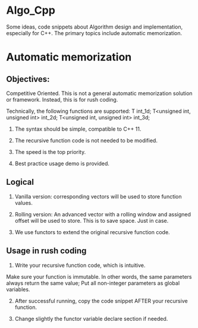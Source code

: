 # Algo_Cpp
Some ideas, code snippets about Algorithm design and implementation, especially for C++. The primary topics include automatic memorization.

# Automatic memorization

## Objectives: 
  Competitive Oriented. This is not a general automatic memorization solution or framework. Instead, this is for rush coding. 
  
  Technically, the following functions are supported:
    T<unsigned int> int_1d;
    T<unsigned int, unsigned int> int_2d;
    T<unsigned int, unsigned int> int_3d;
  
  1. The syntax should be simple, compatible to C++ 11. 
  
  2. The recursive function code is not needed to be modified.
  
  3. The speed is the top priority.
    
  4. Best practice usage demo is provided.
  
## Logical

1. Vanilla version: corresponding vectors will be used to store function values.

2. Rolling version: An advanced vector with a rolling window and assigned offset will be used to store.
  This is to save space. Just in case.

3. We use functors to extend the original recursive function code.

## Usage in rush coding

1. Write your recursive function code, which is intuitive.

  Make sure your function is immutable. In other words, the same parameters always return the same value;
  Put all non-integer parameters as global variables.
  
2. After successful running, copy the code snippet AFTER your recursive function.

3. Change slightly the functor variable declare section if needed.

